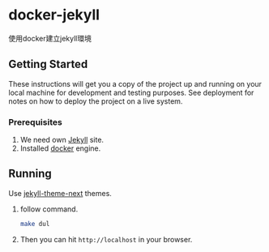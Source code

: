# docker-jekyll

使用docker建立jekyll環境

## Getting Started

These instructions will get you a copy of the project up and running on your local machine for development and testing purposes. See deployment for notes on how to deploy the project on a live system.

### Prerequisites

1. We need own [Jekyll](https://jekyllrb.com/docs/) site.
2. Installed [docker](https://docs.docker.com/install/) engine.

## Running

Use [jekyll-theme-next](https://github.com/simpleyyt/jekyll-theme-next) themes.

1. follow command.

   ```bash
   make dul

   ```

2. Then you can hit `http://localhost` in your browser.

